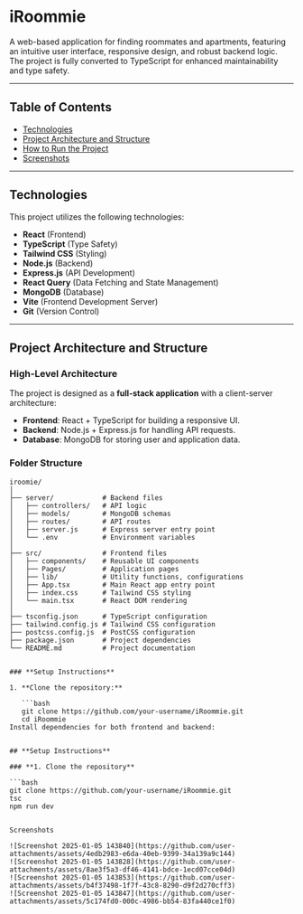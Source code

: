# **iRoommie**

A web-based application for finding roommates and apartments, featuring an intuitive user interface, responsive design, and robust backend logic. The project is fully converted to TypeScript for enhanced maintainability and type safety.

---

## **Table of Contents**

- [Technologies](#technologies)
- [Project Architecture and Structure](#project-architecture-and-structure)
- [How to Run the Project](#how-to-run-the-project)
- [Screenshots](#screenshots)

---

## **Technologies**

This project utilizes the following technologies:

- **React** (Frontend)
- **TypeScript** (Type Safety)
- **Tailwind CSS** (Styling)
- **Node.js** (Backend)
- **Express.js** (API Development)
- **React Query** (Data Fetching and State Management)
- **MongoDB** (Database)
- **Vite** (Frontend Development Server)
- **Git** (Version Control)

---

## **Project Architecture and Structure**

### **High-Level Architecture**

The project is designed as a **full-stack application** with a client-server architecture:

- **Frontend**: React + TypeScript for building a responsive UI.
- **Backend**: Node.js + Express.js for handling API requests.
- **Database**: MongoDB for storing user and application data.

### **Folder Structure**

```plaintext
iroomie/
│
├── server/            # Backend files
│   ├── controllers/   # API logic
│   ├── models/        # MongoDB schemas
│   ├── routes/        # API routes
│   ├── server.js      # Express server entry point
│   └── .env           # Environment variables
│
├── src/               # Frontend files
│   ├── components/    # Reusable UI components
│   ├── Pages/         # Application pages
│   ├── lib/           # Utility functions, configurations
│   ├── App.tsx        # Main React app entry point
│   ├── index.css      # Tailwind CSS styling
│   └── main.tsx       # React DOM rendering
│
├── tsconfig.json      # TypeScript configuration
├── tailwind.config.js # Tailwind CSS configuration
├── postcss.config.js  # PostCSS configuration
├── package.json       # Project dependencies
└── README.md          # Project documentation


### **Setup Instructions**

1. **Clone the repository:**

   ```bash
   git clone https://github.com/your-username/iRoommie.git
   cd iRoommie
Install dependencies for both frontend and backend:


## **Setup Instructions**

### **1. Clone the repository**

```bash
git clone https://github.com/your-username/iRoommie.git
tsc
npm run dev 


Screenshots

![Screenshot 2025-01-05 143840](https://github.com/user-attachments/assets/4edb2983-e6da-40eb-9399-34a139a9c144)
![Screenshot 2025-01-05 143828](https://github.com/user-attachments/assets/8ae3f5a3-df46-4141-bdce-1ecd07cce04d)
![Screenshot 2025-01-05 143853](https://github.com/user-attachments/assets/b4f37498-1f7f-43c8-8290-d9f2d270cff3)
![Screenshot 2025-01-05 143847](https://github.com/user-attachments/assets/5c174fd0-000c-4986-bb54-83fa440ce1f0)


